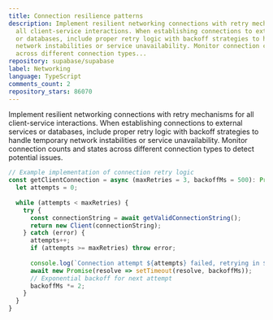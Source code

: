 ```yaml
---
title: Connection resilience patterns
description: Implement resilient networking connections with retry mechanisms for
  all client-service interactions. When establishing connections to external services
  or databases, include proper retry logic with backoff strategies to handle temporary
  network instabilities or service unavailability. Monitor connection counts and states
  across different connection types...
repository: supabase/supabase
label: Networking
language: TypeScript
comments_count: 2
repository_stars: 86070
---
```


Implement resilient networking connections with retry mechanisms for all client-service interactions. When establishing connections to external services or databases, include proper retry logic with backoff strategies to handle temporary network instabilities or service unavailability. Monitor connection counts and states across different connection types to detect potential issues.

```typescript
// Example implementation of connection retry logic
const getClientConnection = async (maxRetries = 3, backoffMs = 500): Promise<Connection> => {
  let attempts = 0;
  
  while (attempts < maxRetries) {
    try {
      const connectionString = await getValidConnectionString();
      return new Client(connectionString);
    } catch (error) {
      attempts++;
      if (attempts >= maxRetries) throw error;
      
      console.log(`Connection attempt ${attempts} failed, retrying in ${backoffMs}ms...`);
      await new Promise(resolve => setTimeout(resolve, backoffMs));
      // Exponential backoff for next attempt
      backoffMs *= 2;
    }
  }
}
```